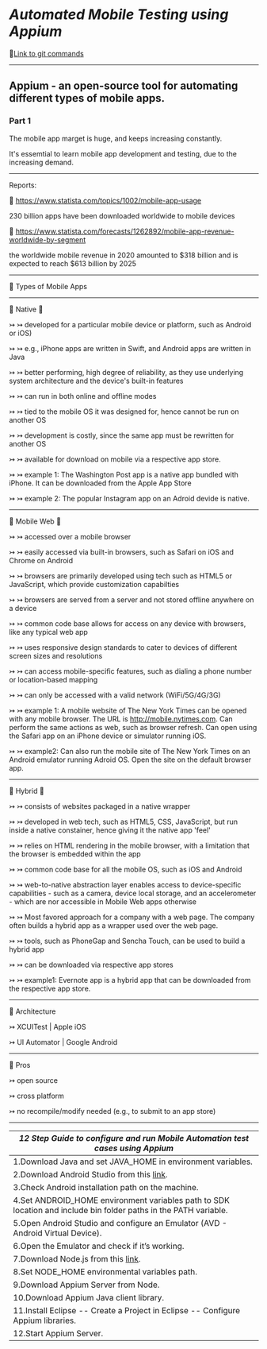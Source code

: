 # *Automated Mobile Testing using Appium*

🔗[Link to git commands](https://confluence.atlassian.com/bitbucketserver/basic-git-commands-776639767.html)

____

## Appium - an open-source tool for automating different types of mobile apps.
### Part 1


The mobile app marget is huge, and keeps increasing constantly.

It's essemtial to learn mobile app development and testing, due to the increasing demand.

____

Reports:

🔗 https://www.statista.com/topics/1002/mobile-app-usage

230 billion apps have been downloaded worldwide to mobile devices

🔗 https://www.statista.com/forecasts/1262892/mobile-app-revenue-worldwide-by-segment

the worldwide mobile revenue in 2020 amounted to $318 billion and is expected to reach $613 billion by 2025

____

🔵 Types of Mobile Apps

____

🔘 Native 🔘 

↣ ↣ developed for a particular mobile device or platform, such as Android or iOS)

↣ ↣ e.g., iPhone apps are written in Swift, and Android apps are written in Java

↣ ↣ better performing, high degree of reliability, as they use underlying system architecture and the device's built-in features

↣ ↣ can run in both online and offline modes

↣ ↣ tied to the mobile OS it was designed for, hence cannot be run on another OS

↣ ↣ development is costly, since the same app must be rewritten for another OS

↣ ↣ available for download on mobile via a respective app store.

↣ ↣ example 1: The Washington Post app is a native app bundled with iPhone. It can be downloaded from the Apple App Store

↣ ↣ example 2: The popular Instagram app on an Adroid devide is native.

____

🔘 Mobile Web 🔘 

↣ ↣ accessed over a mobile browser

↣ ↣ easily accessed via built-in browsers, such as Safari on iOS and Chrome on Android

↣ ↣ browsers are primarily developed using tech such as HTML5 or JavaScript, which provide customization capabilties

↣ ↣ browsers are served from a server and not stored offline anywhere on a device

↣ ↣ common code base allows for access on any device with browsers, like any typical web app

↣ ↣ uses responsive design standards to cater to devices of different screen sizes and resolutions

↣ ↣ can access mobile-specific features, such as dialing a phone number or location-based mapping

↣ ↣ can only be accessed with a valid network (WiFi/5G/4G/3G)

↣ ↣ example 1: A mobile website of The New York Times can be opened with any mobile browser. The URL is http://mobile.nytimes.com. Can perform the same actions as web, such as browser refresh. Can open using the Safari app on an iPhone device or simulator running iOS.

↣ ↣ example2: Can also run the mobile site of The New York Times on an Android emulator running Adroid OS. Open the site on the default browser app.

____

🔘 Hybrid 🔘 

↣ ↣ consists of websites packaged in a native wrapper

↣ ↣ developed in web tech, such as HTML5, CSS, JavaScript, but run inside a native constainer, hence giving it the native app 'feel'

↣ ↣ relies on HTML rendering in the mobile browser, with a limitation that the browser is embedded within the app

↣ ↣ common code base for all the mobile OS, such as iOS and Android

↣ ↣ web-to-native abstraction layer enables access to device-specific capabilities - such as a camera, device local storage, and an accelerometer - which are nor accessible in Mobile Web apps otherwise

↣ ↣ Most favored approach for a company with a web page. The company often builds a hybrid app as a wrapper used over the web page.

↣ ↣ tools, such as PhoneGap and Sencha Touch, can be used to build a hybrid app

↣ ↣ can be downloaded via respective app stores

↣ ↣ example1: Evernote app is a hybrid app that can be downloaded from the respective app store.

____


🔵 Architecture

↣ XCUITest | Apple iOS

↣ UI Automator | Google Android

____


🔵 Pros

↣ open source

↣ cross platform

↣ no recompile/modify needed (e.g., to submit to an app store)

____


*12 Step Guide to configure and run Mobile Automation test cases using Appium* | 
------------ |
1.Download Java and set JAVA_HOME in environment variables. |
2.Download Android Studio from this [link](https://developer.android.com/studio). |
3.Check Android installation path on the machine. |
4.Set ANDROID_HOME environment variables path to SDK location and include bin folder paths in the PATH variable. |
5.Open Android Studio and configure an Emulator (AVD - Android Virtual Device). |
6.Open the Emulator and check if it’s working. |
7.Download Node.js from this [link](https://nodejs.org/en/download/). |
8.Set NODE_HOME environmental variables path. |
9.Download Appium Server from Node. |
10.Download Appium Java client library. |
11.Install Eclipse -- Create a Project in Eclipse -- Configure Appium libraries. |
12.Start Appium Server. |

